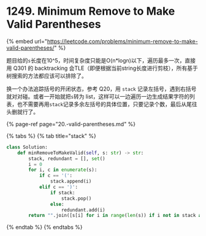 # 1249. Minimum Remove to Make Valid Parentheses

{% embed url="https://leetcode.com/problems/minimum-remove-to-make-valid-parentheses/" %}

题目给的`s`长度在10^5，时间复杂度只能是O\(n\*logn\)以下，遍历最多一次，直接用 Q301 的 backtracking 会TLE（即便根据当前string长度进行剪枝），所有基于树搜索的方法都应该可以排除了。

换一个办法追踪括号的开闭状态，参考 Q20，用 `stack` 记录左括号，遇到右括号就对对碰。或者一开始就把`s`转为 list，这样可以一边遍历一边生成结果字符的列表，也不需要再用`stack`记录多余左括号的具体位置，只要记录个数，最后从尾往头删就行了。

{% page-ref page="20.-valid-parentheses.md" %}

{% tabs %}
{% tab title="stack" %}
```python
class Solution:
    def minRemoveToMakeValid(self, s: str) -> str:
        stack, redundant = [], set()
        i = 0
        for i, c in enumerate(s):
            if c == '(':
                stack.append(i)
            elif c == ')':
                if stack:
                    stack.pop()
                else:
                    redundant.add(i)
        return "".join([s[i] for i in range(len(s)) if i not in stack and i not in redundant])
```
{% endtab %}
{% endtabs %}

